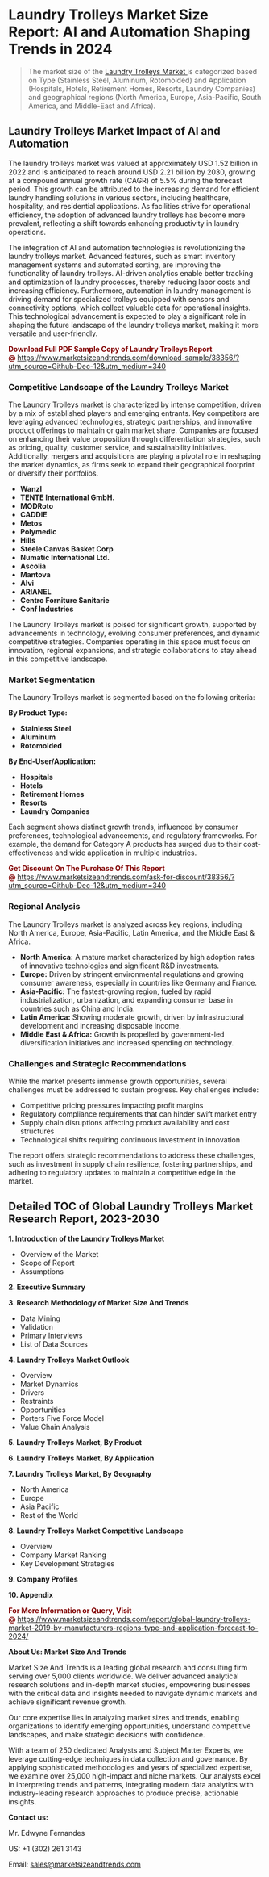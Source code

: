 <H1>Laundry Trolleys Market Size Report: AI and Automation Shaping Trends in 2024</H1><blockquote><p>The market size of the <a href="https://www.marketsizeandtrends.com/download-sample/38356/?utm_source=Github-Dec-12&amp;utm_medium=340" target="_blank">Laundry Trolleys Market </a>is categorized based on Type (Stainless Steel, Aluminum, Rotomolded) and Application (Hospitals, Hotels, Retirement Homes, Resorts, Laundry Companies) and geographical regions (North America, Europe, Asia-Pacific, South America, and Middle-East and Africa).</p></blockquote><p><h2>Laundry Trolleys Market Impact of AI and Automation</h2><p>The laundry trolleys market was valued at approximately USD 1.52 billion in 2022 and is anticipated to reach around USD 2.21 billion by 2030, growing at a compound annual growth rate (CAGR) of 5.5% during the forecast period. This growth can be attributed to the increasing demand for efficient laundry handling solutions in various sectors, including healthcare, hospitality, and residential applications. As facilities strive for operational efficiency, the adoption of advanced laundry trolleys has become more prevalent, reflecting a shift towards enhancing productivity in laundry operations.</p><p>The integration of AI and automation technologies is revolutionizing the laundry trolleys market. Advanced features, such as smart inventory management systems and automated sorting, are improving the functionality of laundry trolleys. AI-driven analytics enable better tracking and optimization of laundry processes, thereby reducing labor costs and increasing efficiency. Furthermore, automation in laundry management is driving demand for specialized trolleys equipped with sensors and connectivity options, which collect valuable data for operational insights. This technological advancement is expected to play a significant role in shaping the future landscape of the laundry trolleys market, making it more versatile and user-friendly.</p></p><p><strong><span style="color: #800000;">Download Full PDF Sample Copy of Laundry Trolleys Report @</span>&nbsp;</strong><a href="https://www.marketsizeandtrends.com/download-sample/38356/?utm_source=Github-Dec-12&amp;utm_medium=340">https://www.marketsizeandtrends.com/download-sample/38356/?utm_source=Github-Dec-12&amp;utm_medium=340</a></p><h3>Competitive Landscape of the Laundry Trolleys Market</h3><p>The Laundry Trolleys market is characterized by intense competition, driven by a mix of established players and emerging entrants. Key competitors are leveraging advanced technologies, strategic partnerships, and innovative product offerings to maintain or gain market share. Companies are focused on enhancing their value proposition through differentiation strategies, such as pricing, quality, customer service, and sustainability initiatives. Additionally, mergers and acquisitions are playing a pivotal role in reshaping the market dynamics, as firms seek to expand their geographical footprint or diversify their portfolios.</p><p><strong><p><ul><li>Wanzl </li><li> TENTE International GmbH. </li><li> MODRoto </li><li> CADDIE </li><li> Metos </li><li> Polymedic </li><li> Hills </li><li> Steele Canvas Basket Corp </li><li> Numatic International Ltd. </li><li> Ascolia </li><li> Mantova </li><li> Alvi </li><li> ARIANEL </li><li> Centro Forniture Sanitarie </li><li> Conf Industries</p></li></ul></p></strong></p><p>The Laundry Trolleys market is poised for significant growth, supported by advancements in technology, evolving consumer preferences, and dynamic competitive strategies. Companies operating in this space must focus on innovation, regional expansions, and strategic collaborations to stay ahead in this competitive landscape.</p><h3>Market Segmentation</h3><p>The Laundry Trolleys market is segmented based on the following criteria:</p><p><strong>By Product Type:</strong></p><p><strong><p><ul><li>Stainless Steel </li><li> Aluminum </li><li> Rotomolded</p></li></ul></p></strong></p><p><strong>By End-User/Application:</strong></p><p><strong><p><ul><li>Hospitals </li><li> Hotels </li><li> Retirement Homes </li><li> Resorts </li><li> Laundry Companies</p></li></ul></p></strong></p><p>Each segment shows distinct growth trends, influenced by consumer preferences, technological advancements, and regulatory frameworks. For example, the demand for Category A products has surged due to their cost-effectiveness and wide application in multiple industries.</p><p><strong><span style="color: #800000;">Get Discount On The Purchase Of This Report @&nbsp;</span></strong><a href="https://www.marketsizeandtrends.com/ask-for-discount/38356/?utm_source=Github-Dec-12&amp;utm_medium=340">https://www.marketsizeandtrends.com/ask-for-discount/38356/?utm_source=Github-Dec-12&amp;utm_medium=340</a></p><h3>Regional Analysis</h3><p>The Laundry Trolleys market is analyzed across key regions, including North America, Europe, Asia-Pacific, Latin America, and the Middle East &amp; Africa.</p><ul><li><strong>North America:</strong> A mature market characterized by high adoption rates of innovative technologies and significant R&amp;D investments.</li><li><strong>Europe:</strong> Driven by stringent environmental regulations and growing consumer awareness, especially in countries like Germany and France.</li><li><strong>Asia-Pacific:</strong> The fastest-growing region, fueled by rapid industrialization, urbanization, and expanding consumer base in countries such as China and India.</li><li><strong>Latin America:</strong> Showing moderate growth, driven by infrastructural development and increasing disposable income.</li><li><strong>Middle East &amp; Africa:</strong> Growth is propelled by government-led diversification initiatives and increased spending on technology.</li></ul><h3>Challenges and Strategic Recommendations</h3><p>While the market presents immense growth opportunities, several challenges must be addressed to sustain progress. Key challenges include:</p><ul><li>Competitive pricing pressures impacting profit margins</li><li>Regulatory compliance requirements that can hinder swift market entry</li><li>Supply chain disruptions affecting product availability and cost structures</li><li>Technological shifts requiring continuous investment in innovation</li></ul><p>The report offers strategic recommendations to address these challenges, such as investment in supply chain resilience, fostering partnerships, and adhering to regulatory updates to maintain a competitive edge in the market.</p><h2>Detailed TOC of Global Laundry Trolleys Market Research Report, 2023-2030</h2><p><strong>1. Introduction of the Laundry Trolleys Market</strong></p><ul><li>Overview of the Market</li><li>Scope of Report</li><li>Assumptions&nbsp;</li></ul><p><strong>2. Executive Summary</strong></p><p><strong>3. Research Methodology of <strong>Market Size And Trends</strong></strong></p><ul><li>Data Mining</li><li>Validation</li><li>Primary Interviews</li><li>List of Data Sources&nbsp;</li></ul><p><strong>4. Laundry Trolleys Market Outlook</strong></p><ul><li>Overview</li><li>Market Dynamics</li><li>Drivers</li><li>Restraints</li><li>Opportunities</li><li>Porters Five Force Model</li><li>Value Chain Analysis&nbsp;</li></ul><p><strong>5. Laundry Trolleys Market, By Product</strong></p><p><strong>6. Laundry Trolleys Market, By Application</strong></p><p><strong>7. Laundry Trolleys Market, By Geography</strong></p><ul><li>North America</li><li>Europe</li><li>Asia Pacific</li><li>Rest of the World&nbsp;</li></ul><p><strong>8. Laundry Trolleys Market Competitive Landscape</strong></p><ul><li>Overview</li><li>Company Market Ranking</li><li>Key Development Strategies&nbsp;</li></ul><p><strong>9. Company Profiles</strong></p><p><strong>10. Appendix</strong></p><p><strong><span style="color: #800000;">For More Information or Query, Visit @&nbsp;</span></strong><a href="https://www.marketsizeandtrends.com/report/global-laundry-trolleys-market-2019-by-manufacturers-regions-type-and-application-forecast-to-2024/">https://www.marketsizeandtrends.com/report/global-laundry-trolleys-market-2019-by-manufacturers-regions-type-and-application-forecast-to-2024/</a></p><p></p><p><strong>About Us:&nbsp;Market Size And Trends</strong></p><p>Market Size And Trends&nbsp;is a leading global research and consulting firm serving over 5,000 clients worldwide. We deliver advanced analytical research solutions and in-depth market studies, empowering businesses with the critical data and insights needed to navigate dynamic markets and achieve significant revenue growth.</p><p>Our core expertise lies in analyzing market sizes and trends, enabling organizations to identify emerging opportunities, understand competitive landscapes, and make strategic decisions with confidence.</p><p>With a team of 250 dedicated Analysts and Subject Matter Experts, we leverage cutting-edge techniques in data collection and governance. By applying sophisticated methodologies and years of specialized expertise, we examine over 25,000 high-impact and niche markets. Our analysts excel in interpreting trends and patterns, integrating modern data analytics with industry-leading research approaches to produce precise, actionable insights.</p><p><strong>Contact us:</strong></p><p>Mr. Edwyne Fernandes</p><p>US: +1 (302) 261 3143</p><p>Email: <a href="mailto:sales@marketsizeandtrends.com">sales@marketsizeandtrends.com</a>&nbsp;</p>
